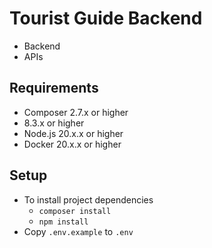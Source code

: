 # Tourist Guide Backend
- Backend
- APIs

## Requirements
- Composer 2.7.x or higher
- 8.3.x or higher
- Node.js 20.x.x or higher
- Docker 20.x.x or higher

## Setup
- To install project dependencies
    - `composer install`
    - `npm install`
- Copy `.env.example` to `.env`

